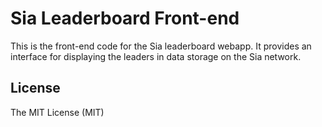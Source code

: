 # Sia Leaderboard Front-end

This is the front-end code for the Sia leaderboard webapp. It provides an interface for displaying the leaders in data storage on the Sia network.

## License

The MIT License (MIT)
